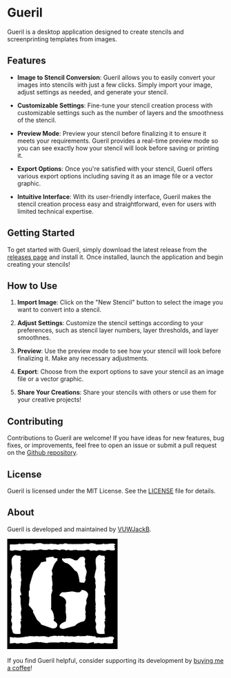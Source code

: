 # Gueril

Gueril is a desktop application designed to create stencils and screenprinting templates from images.

## Features

- **Image to Stencil Conversion**: Gueril allows you to easily convert your images into stencils with just a few clicks. Simply import your image, adjust settings as needed, and generate your stencil.

- **Customizable Settings**: Fine-tune your stencil creation process with customizable settings such as the number of layers and the smoothness of the stencil.

- **Preview Mode**: Preview your stencil before finalizing it to ensure it meets your requirements. Gueril provides a real-time preview mode so you can see exactly how your stencil will look before saving or printing it.

- **Export Options**: Once you're satisfied with your stencil, Gueril offers various export options including saving it as an image file or a vector graphic.

- **Intuitive Interface**: With its user-friendly interface, Gueril makes the stencil creation process easy and straightforward, even for users with limited technical expertise.

## Getting Started

To get started with Gueril, simply download the latest release from the [releases page](https://github.com/VUWJackB/GuerilBeta/releases) and install it. Once installed, launch the application and begin creating your stencils!

## How to Use

1. **Import Image**: Click on the "New Stencil" button to select the image you want to convert into a stencil.

2. **Adjust Settings**: Customize the stencil settings according to your preferences, such as stencil layer numbers, layer thresholds, and layer smoothnes.

3. **Preview**: Use the preview mode to see how your stencil will look before finalizing it. Make any necessary adjustments.

4. **Export**: Choose from the export options to save your stencil as an image file or a vector graphic.

6. **Share Your Creations**: Share your stencils with others or use them for your creative projects!

## Contributing

Contributions to Gueril are welcome! If you have ideas for new features, bug fixes, or improvements, feel free to open an issue or submit a pull request on the [Github repository](https://github.com/VUWJackB/GuerilBeta). 

## License

Gueril is licensed under the MIT License. See the [LICENSE](LICENSE) file for details.

## About

Gueril is developed and maintained by [VUWJackB](https://github.com/VUWJackB). 

![Gueril Logo](data/icon.png)

If you find Gueril helpful, consider supporting its development by [buying me a coffee](https://buymeacoffee.com/jackhascamera)!

